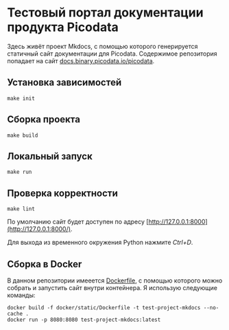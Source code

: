 # Тестовый портал документации продукта Picodata

Здесь живёт проект Mkdocs, с помощью которого генерируется статичный сайт документации для Picodata. Содержимое репозитория попадает на сайт [docs.binary.picodata.io/picodata](docs.binary.picodata.io/picodata).

## Установка зависимостей
```
make init
```

## Cборка проекта
```
make build
```

## Локальный запуск
```
make run
```

## Проверка корректности
```
make lint
```

По умолчанию сайт будет доступен по адресу [http://127.0.0.1:8000](http://127.0.0.1:8000/).

Для выхода из временного окружения Python нажмите _Ctrl+D_.

## Сборка в Docker

В данном репозитории имееется [Dockerfile](docker/static/Dockerfile), с помощью которого можно собрать и запустить сайт внутри контейнера. Я использую следующие команды:
```
docker build -f docker/static/Dockerfile -t test-project-mkdocs --no-cache .
docker run -p 8080:8080 test-project-mkdocs:latest
```

<!-- ## Загрузка в Heroku
Я сделал небольшую обёртку в PHP для того чтобы статическую версию сайта можно было деплоить в Heroku. После генерации сайта следует запустить скрипт `./phpize.sh`


#### Настройка и деплой в первый раз[^1]:
```
cd site 
heroku create
heroku config:set NPM_CONFIG_PRODUCTION=false
heroku config:set HOST=0.0.0.0
heroku config:set NPM_CONFIG_PRODUCTION=false -a peaceful-brook-74799
heroku config:set HOST=0.0.0.0 -a peaceful-brook-74799
heroku config:set NODE_ENV=production -a peaceful-brook-74799
git init
git add .
git commit -m "First Heroku commit"
git remote add origin https://git.heroku.com/peaceful-brook-74799.git
git push -u origin master
```
[^1]:Примечание: имя приложения будет отличаться (см. `heroku apps`) -->
